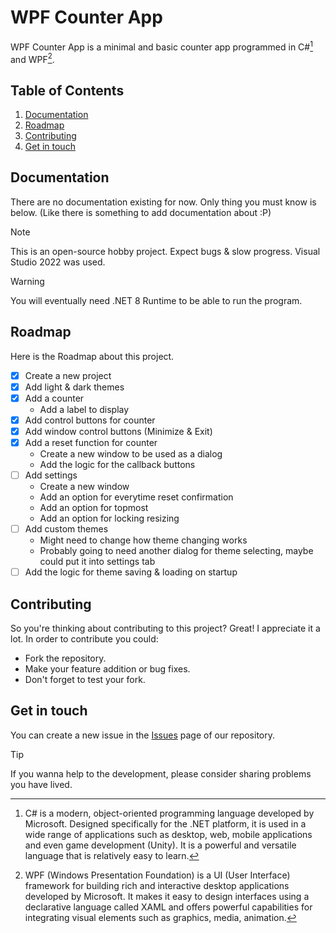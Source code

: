 # WPF Counter App
WPF Counter App is a minimal and basic counter app programmed in C#[^1] and WPF[^2].

## Table of Contents
1. [Documentation](#documentation)
2. [Roadmap](#roadmap)
3. [Contributing](#contributing)
4. [Get in touch](#get-in-touch)

## Documentation
There are no documentation existing for now. Only thing you must know is below.
(Like there is something to add documentation about :P)

> [!NOTE]
> This is an open-source hobby project. Expect bugs & slow progress.
> Visual Studio 2022 was used.

> [!WARNING]
> You will eventually need .NET 8 Runtime to be able to run the program.

## Roadmap
Here is the Roadmap about this project.

- [x] Create a new project
- [x] Add light & dark themes
- [x] Add a counter
  * Add a label to display
- [x] Add control buttons for counter
- [x] Add window control buttons (Minimize & Exit)
- [x] Add a reset function for counter
  * Create a new window to be used as a dialog
  * Add the logic for the callback buttons
- [ ] Add settings
  * Create a new window
  * Add an option for everytime reset confirmation
  * Add an option for topmost
  * Add an option for locking resizing
- [ ] Add custom themes
  * Might need to change how theme changing works
  * Probably going to need another dialog for theme selecting, maybe could put it into settings tab
- [ ] Add the logic for theme saving & loading on startup

## Contributing
So you're thinking about contributing to this project? Great! I appreciate it a lot.
In order to contribute you could:
- Fork the repository.
- Make your feature addition or bug fixes.
- Don't forget to test your fork.

## Get in touch
You can create a new issue in the [Issues](https://github.com/umurew/WpfCounterApp/issues) page of our repository.

> [!TIP]
> If you wanna help to the development, please consider sharing problems you have lived.

[^1]: C# is a modern, object-oriented programming language developed by Microsoft. Designed specifically for the .NET platform, it is used in a wide range of applications such as desktop, web, mobile applications and even game development (Unity). It is a powerful and versatile language that is relatively easy to learn.
[^2]: WPF (Windows Presentation Foundation) is a UI (User Interface) framework for building rich and interactive desktop applications developed by Microsoft. It makes it easy to design interfaces using a declarative language called XAML and offers powerful capabilities for integrating visual elements such as graphics, media, animation.
